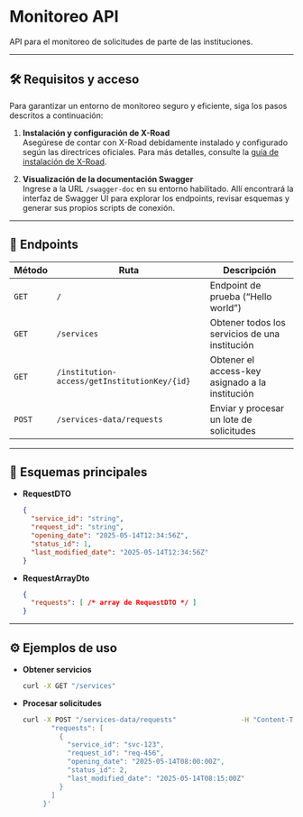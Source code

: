 # Monitoreo API

API para el monitoreo de solicitudes de parte de las instituciones.

---

## 🛠️ Requisitos y acceso

Para garantizar un entorno de monitoreo seguro y eficiente, siga los pasos descritos a continuación:

1. **Instalación y configuración de X-Road**  
   Asegúrese de contar con X-Road debidamente instalado y configurado según las directrices oficiales. Para más detalles, consulte la [guía de instalación de X-Road](https://github.com/ogticrd/xroad-members/blob/master/README.md).

2. **Visualización de la documentación Swagger**  
   Ingrese a la URL `/swagger-doc` en su entorno habilitado. Allí encontrará la interfaz de Swagger UI para explorar los endpoints, revisar esquemas y generar sus propios scripts de conexión.  

---

## 📌 Endpoints

| Método | Ruta                                                      | Descripción                                                           |
| ------ | --------------------------------------------------------- | --------------------------------------------------------------------- |
| `GET`  | `/`                                                       | Endpoint de prueba (“Hello world”)                                    |
| `GET`  | `/services`                                               | Obtener todos los servicios de una institución                        |
| `GET`  | `/institution-access/getInstitutionKey/{id}`              | Obtener el access-key asignado a la institución                       |
| `POST` | `/services-data/requests`                                 | Enviar y procesar un lote de solicitudes                              |

---

## 💾 Esquemas principales

- **RequestDTO**  
  ```json
  {
    "service_id": "string",
    "request_id": "string",
    "opening_date": "2025-05-14T12:34:56Z",
    "status_id": 1,
    "last_modified_date": "2025-05-14T12:34:56Z"
  }
  ```
- **RequestArrayDto**  
  ```json
  {
    "requests": [ /* array de RequestDTO */ ]
  }
  ```

---

## ⚙️ Ejemplos de uso

- **Obtener servicios**  
  ```bash
  curl -X GET "/services"        
  ```

- **Procesar solicitudes**  
  ```bash
  curl -X POST "/services-data/requests"                -H "Content-Type: application/json"        -d '{
         "requests": [
           {
             "service_id": "svc-123",
             "request_id": "req-456",
             "opening_date": "2025-05-14T08:00:00Z",
             "status_id": 2,
             "last_modified_date": "2025-05-14T08:15:00Z"
           }
         ]
       }'
  ```